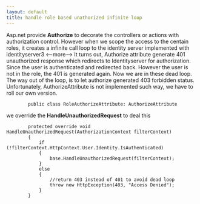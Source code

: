```yaml
---
layout: default
title: handle role based unathorized infinite loop
---
```

Asp.net provide **Authorize** to decorate the controllers or actions with authorization control. However when we scope the access 
to the centain roles, it creates a infinite call loop to the identity server implemented with identityserver3
<--more-->
It turns out, Authorize attribute generate 401 unauthorized response which redirects to Identityserver for authorization. Since the
user is authenticated and redirected back. However the user is not in the role, the 401 is generated again. Now we are in these dead
loop. The way out of the loop, is to let authorize generated 403 forbidden status. Unfortunately, AuthorizeAttribute is not implemented
such way, we have to roll our own version.

```
        public class RoleAuthorizeAttribute: AuthorizeAttribute
```

we override the **HandleUnauthorizedRequest** to deal this

```
        protected override void HandleUnauthorizedRequest(AuthorizationContext filterContext)
        {
            if (!filterContext.HttpContext.User.Identity.IsAuthenticated)
            {
                base.HandleUnauthorizedRequest(filterContext);
            }
            else
            {
                //return 403 instead of 401 to avoid dead loop
                throw new HttpException(403, "Access Denied");
            }
        }
```
